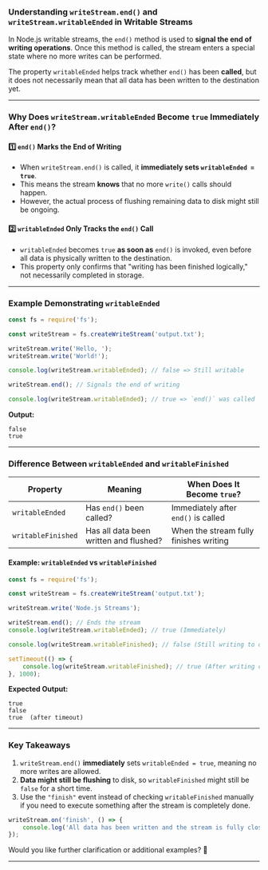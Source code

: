 ### **Understanding `writeStream.end()` and `writeStream.writableEnded` in Writable Streams**  

In Node.js writable streams, the `end()` method is used to **signal the end of writing operations**. Once this method is called, the stream enters a special state where no more writes can be performed.  

The property `writableEnded` helps track whether `end()` has been **called**, but it does not necessarily mean that all data has been written to the destination yet.  

---

### **Why Does `writeStream.writableEnded` Become `true` Immediately After `end()`?**  

#### **1️⃣ `end()` Marks the End of Writing**
- When `writeStream.end()` is called, it **immediately sets `writableEnded = true`**.
- This means the stream **knows** that no more `write()` calls should happen.
- However, the actual process of flushing remaining data to disk might still be ongoing.

#### **2️⃣ `writableEnded` Only Tracks the `end()` Call**
- `writableEnded` becomes `true` **as soon as** `end()` is invoked, even before all data is physically written to the destination.
- This property only confirms that "writing has been finished logically," not necessarily completed in storage.

---

### **Example Demonstrating `writableEnded`**
```javascript
const fs = require('fs');

const writeStream = fs.createWriteStream('output.txt');

writeStream.write('Hello, ');
writeStream.write('World!');

console.log(writeStream.writableEnded); // false => Still writable

writeStream.end(); // Signals the end of writing

console.log(writeStream.writableEnded); // true => `end()` was called
```

**Output:**
```
false
true
```

---

### **Difference Between `writableEnded` and `writableFinished`**
| Property | Meaning | When Does It Become `true`? |
|----------|---------|-----------------------------|
| `writableEnded` | Has `end()` been called? | Immediately after `end()` is called |
| `writableFinished` | Has all data been written and flushed? | When the stream fully finishes writing |

#### **Example: `writableEnded` vs `writableFinished`**
```javascript
const fs = require('fs');

const writeStream = fs.createWriteStream('output.txt');

writeStream.write('Node.js Streams');

writeStream.end(); // Ends the stream
console.log(writeStream.writableEnded); // true (Immediately)

console.log(writeStream.writableFinished); // false (Still writing to disk)

setTimeout(() => {
    console.log(writeStream.writableFinished); // true (After writing completes)
}, 1000);
```

**Expected Output:**
```
true
false
true  (after timeout)
```

---

### **Key Takeaways**
1. `writeStream.end()` **immediately** sets `writableEnded = true`, meaning no more writes are allowed.
2. **Data might still be flushing** to disk, so `writableFinished` might still be `false` for a short time.
3. Use the `"finish"` event instead of checking `writableFinished` manually if you need to execute something after the stream is completely done.

```javascript
writeStream.on('finish', () => {
    console.log('All data has been written and the stream is fully closed.');
});
```

Would you like further clarification or additional examples? 🚀



---
